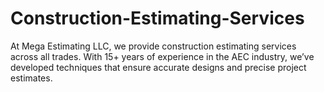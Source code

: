 # Construction-Estimating-Services
At Mega Estimating LLC, we provide construction estimating services across all trades. With 15+ years of experience in the AEC industry, we’ve developed techniques that ensure accurate designs and precise project estimates.
